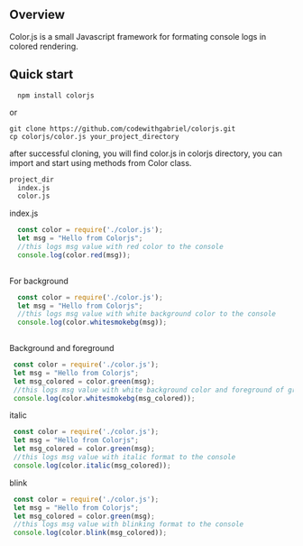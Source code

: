 Overview
---------
Color.js is a small Javascript framework for formating console logs in colored rendering.

Quick start
-----------
```shell
  npm install colorjs
```
or

```shell 
git clone https://github.com/codewithgabriel/colorjs.git
cp colorjs/color.js your_project_directory
```

after successful cloning, you will find color.js in colorjs directory, you can import and start using methods from Color class.

```sh
project_dir
  index.js
  color.js
```

index.js
```javascript
  const color = require('./color.js');
  let msg = "Hello from Colorjs";
  //this logs msg value with red color to the console
  console.log(color.red(msg));
  
 ```
For background 
```javascript
  const color = require('./color.js');
  let msg = "Hello from Colorjs";
  //this logs msg value with white background color to the console
  console.log(color.whitesmokebg(msg));
  
 ```
 Background and foreground
 ```javascript
  const color = require('./color.js');
  let msg = "Hello from Colorjs";
  let msg_colored = color.green(msg);
  //this logs msg value with white background color and foreground of green to the console
  console.log(color.whitesmokebg(msg_colored));
 ```
 
 italic
 ```javascript
  const color = require('./color.js');
  let msg = "Hello from Colorjs";
  let msg_colored = color.green(msg);
  //this logs msg value with italic format to the console
  console.log(color.italic(msg_colored));
 ```

blink
 ```javascript
  const color = require('./color.js');
  let msg = "Hello from Colorjs";
  let msg_colored = color.green(msg);
  //this logs msg value with blinking format to the console
  console.log(color.blink(msg_colored));

